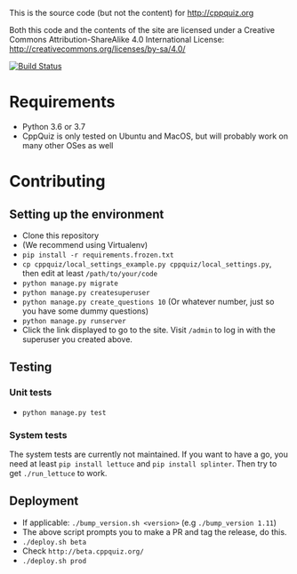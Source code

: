 This is the source code (but not the content) for http://cppquiz.org

Both this code and the contents of the site are licensed under a Creative Commons Attribution-ShareAlike 4.0 International License:
http://creativecommons.org/licenses/by-sa/4.0/

[![Build Status](https://knatten.visualstudio.com/CppQuiz/_apis/build/status/knatten.cppquiz?branchName=master)](https://knatten.visualstudio.com/CppQuiz/_build/latest?definitionId=1&branchName=master)

# Requirements
- Python 3.6 or 3.7
- CppQuiz is only tested on Ubuntu and MacOS, but will probably work on many other OSes as well

# Contributing

## Setting up the environment
- Clone this repository
- (We recommend using Virtualenv)
- `pip install -r requirements.frozen.txt`
- `cp cppquiz/local_settings_example.py cppquiz/local_settings.py`, then edit at least `/path/to/your/code`
- `python manage.py migrate`
- `python manage.py createsuperuser`
- `python manage.py create_questions 10` (Or whatever number, just so you have some dummy questions)
- `python manage.py runserver`
- Click the link displayed to go to the site. Visit `/admin` to log in with the superuser you created above.

## Testing

### Unit tests
- `python manage.py test`

### System tests
The system tests are currently not maintained. If you want to have a go, you need at least `pip install lettuce` and `pip install splinter`. Then try to get `./run_lettuce` to work.

## Deployment
- If applicable: `./bump_version.sh <version>` (e.g `./bump_version 1.11`)
- The above script prompts you to make a PR and tag the release, do this.
- `./deploy.sh beta`
- Check `http://beta.cppquiz.org/`
- `./deploy.sh prod`
